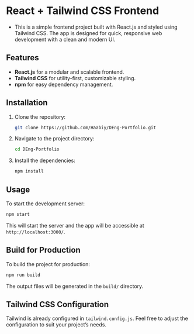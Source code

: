 # React + Tailwind CSS Frontend

- This is a simple frontend project built with React.js and styled using Tailwind CSS. The app is designed for quick, responsive web development with a clean and modern UI.

## Features

- **React.js** for a modular and scalable frontend.
- **Tailwind CSS** for utility-first, customizable styling.
- **npm** for easy dependency management.

## Installation

1. Clone the repository:

   ```bash
   git clone https://github.com/Haabiy/DEng-Portfolio.git
   ```

2. Navigate to the project directory:

   ```bash
   cd DEng-Portfolio
   ```

3. Install the dependencies:

   ```bash
   npm install
   ```

## Usage

To start the development server:

```bash
npm start
```

This will start the server and the app will be accessible at `http://localhost:3000/`.

## Build for Production

To build the project for production:

```bash
npm run build
```

The output files will be generated in the `build/` directory.

## Tailwind CSS Configuration

Tailwind is already configured in `tailwind.config.js`. Feel free to adjust the configuration to suit your project’s needs.
